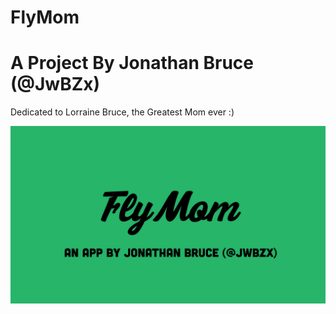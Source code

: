 # FlyMom
# A Project By Jonathan Bruce (@JwBZx)

Dedicated to Lorraine Bruce, the Greatest Mom ever :)

<img src="Images/FlyMomLogoIdeas(3).png" alt="FlyMom Logo"/>
